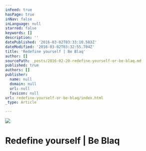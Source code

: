 ```yaml
---
inFeed: true
hasPage: true
inNav: false
inLanguage: null
starred: false
keywords: []
description: ''
datePublished: '2016-03-02T03:33:10.583Z'
dateModified: '2016-03-02T03:32:55.704Z'
title: 'Redefine yourself | Be Blaq'
author: []
sourcePath: _posts/2016-02-20-redefine-yourself-or-be-blaq.md
published: true
authors: []
publisher:
  name: null
  domain: null
  url: null
  favicon: null
url: redefine-yourself-or-be-blaq/index.html
_type: Article

---
```

![](https://the-grid-user-content.s3-us-west-2.amazonaws.com/c265a381-07d6-44f9-b505-3894a6c349e2.jpg)

# Redefine yourself | Be Blaq